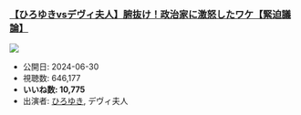 ### [【ひろゆきvsデヴィ夫人】腑抜け！政治家に激怒したワケ【緊迫議論】](https://www.youtube.com/watch?v=HdeI6hcv7JA)
[![](https://img.youtube.com/vi/HdeI6hcv7JA/sddefault.jpg)](https://www.youtube.com/watch?v=HdeI6hcv7JA)
-   公開日: 2024-06-30
-   視聴数: 646,177
-   **いいね数: 10,775**
-   出演者: [ひろゆき](/rehacq_fan/people/ひろゆき "wikilink"), デヴィ夫人
